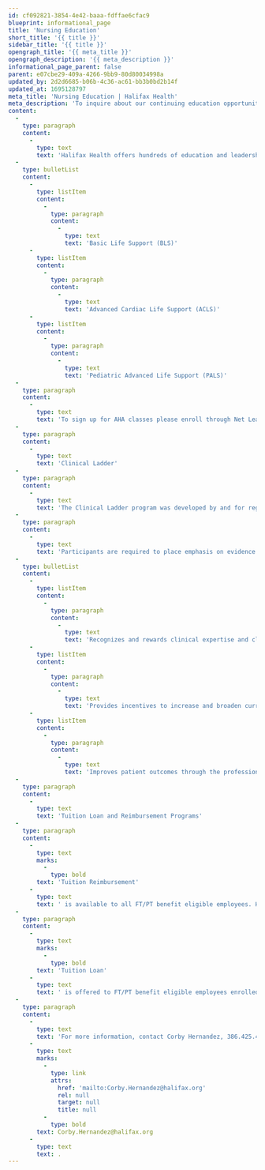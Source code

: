```yaml
---
id: cf092821-3854-4e42-baaa-fdffae6cfac9
blueprint: informational_page
title: 'Nursing Education'
short_title: '{{ title }}'
sidebar_title: '{{ title }}'
opengraph_title: '{{ meta_title }}'
opengraph_description: '{{ meta_description }}'
informational_page_parent: false
parent: e07cbe29-409a-4266-9bb9-80d80034998a
updated_by: 2d2d6685-b06b-4c36-ac61-bb3b0bd2b14f
updated_at: 1695128797
meta_title: 'Nursing Education | Halifax Health'
meta_description: 'To inquire about our continuing education opportunities or to register for a specific class, please contact Kristy Lutes at 386.425.5225.'
content:
  -
    type: paragraph
    content:
      -
        type: text
        text: 'Halifax Health offers hundreds of education and leadership programs to its employees. The following are some of the professional courses we offer:'
  -
    type: bulletList
    content:
      -
        type: listItem
        content:
          -
            type: paragraph
            content:
              -
                type: text
                text: 'Basic Life Support (BLS)'
      -
        type: listItem
        content:
          -
            type: paragraph
            content:
              -
                type: text
                text: 'Advanced Cardiac Life Support (ACLS)'
      -
        type: listItem
        content:
          -
            type: paragraph
            content:
              -
                type: text
                text: 'Pediatric Advanced Life Support (PALS)'
  -
    type: paragraph
    content:
      -
        type: text
        text: 'To sign up for AHA classes please enroll through Net Learning.'
  -
    type: paragraph
    content:
      -
        type: text
        text: 'Clinical Ladder'
  -
    type: paragraph
    content:
      -
        type: text
        text: 'The Clinical Ladder program was developed by and for registered nurses (RNs) that provide bedside patient care. This ongoing development of professional practice provides a system for professional nurses to be recognized for the positive impact on patient outcomes and on the profession of nursing.'
  -
    type: paragraph
    content:
      -
        type: text
        text: 'Participants are required to place emphasis on evidence based practices, process and culture changes to improve practice, promote patient safety and provide quality care. The program:'
  -
    type: bulletList
    content:
      -
        type: listItem
        content:
          -
            type: paragraph
            content:
              -
                type: text
                text: 'Recognizes and rewards clinical expertise and clinical excellence'
      -
        type: listItem
        content:
          -
            type: paragraph
            content:
              -
                type: text
                text: 'Provides incentives to increase and broaden current clinical competence'
      -
        type: listItem
        content:
          -
            type: paragraph
            content:
              -
                type: text
                text: 'Improves patient outcomes through the professional practice of bedside nursing'
  -
    type: paragraph
    content:
      -
        type: text
        text: 'Tuition Loan and Reimbursement Programs'
  -
    type: paragraph
    content:
      -
        type: text
        marks:
          -
            type: bold
        text: 'Tuition Reimbursement'
      -
        type: text
        text: ' is available to all FT/PT benefit eligible employees. Halifax Health will reimburse the employee for the cost of tuition for successfully completed classes. Eligible employees may be reimbursed up to $1,500 per calendar year.'
  -
    type: paragraph
    content:
      -
        type: text
        marks:
          -
            type: bold
        text: 'Tuition Loan'
      -
        type: text
        text: ' is offered to FT/PT benefit eligible employees enrolled in nursing school. Halifax Health will pay for the classes and forgive the amount over a number of years working.'
  -
    type: paragraph
    content:
      -
        type: text
        text: 'For more information, contact Corby Hernandez, 386.425.4229, '
      -
        type: text
        marks:
          -
            type: link
            attrs:
              href: 'mailto:Corby.Hernandez@halifax.org'
              rel: null
              target: null
              title: null
          -
            type: bold
        text: Corby.Hernandez@halifax.org
      -
        type: text
        text: .
---
```

